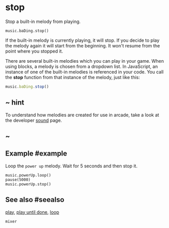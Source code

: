 # stop

Stop a built-in melody from playing.

```sig
music.baDing.stop()
```

If the built-in melody is currently playing, it will stop. If you decide to play the melody again  it will start from the beginning. It won't resume from the point where you stopped it.

There are several built-in melodies which you can play in your game. When using blocks, a melody is chosen from a dropdown list. In JavaScript, an instance of one of the built-in melodies is referenced in your code. You call the **stop** function from that instance of the melody, just like this:

```typescript
music.baDing.stop()
```

## ~ hint

To understand how melodies are created for use in arcade, take a look at the developer [sound](/developer/sound) page.

## ~

## Example #example

Loop the ``power up`` melody. Wait for 5 seconds and then stop it.

```blocks
music.powerUp.loop()
pause(5000)
music.powerUp.stop()
```

## See also #seealso

[play](/reference/music/melody/play),
[play until done](/reference/music/melody/play-until-done),
[loop](/reference/music/melody/loop)

```package
mixer
```